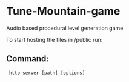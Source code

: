 # Tune-Mountain-game
Audio based procedural level generation game

To start hosting the files in /public run:

## Command:

     http-server [path] [options]
